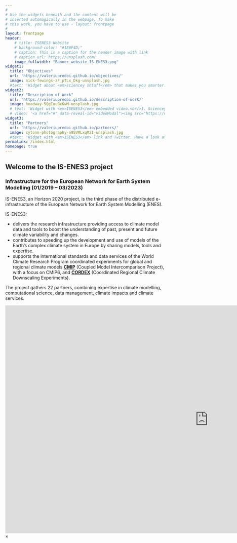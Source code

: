 ```yaml
---
#
# Use the widgets beneath and the content will be
# inserted automagically in the webpage. To make
# this work, you have to use › layout: frontpage
#
layout: frontpage
header:
    # title: ISENES3 Website
    # background-color: "#186F4D;"
    # caption: This is a caption for the header image with link
    # caption_url: https://unsplash.com/
    image_fullwidth: "Banner_website_IS-ENES3.png"
widget1:
  title: "Objectives"
  url: 'https://valeriupredoi.github.io/objectives/'
  image: nick-fewings-zF_pTLx_Dkg-unsplash.jpg
  #text: 'Widget about <em>sciencey shtuff</em> that makes you smarter.'
widget2:
  title: "Description of Work"
  url: 'https://valeriupredoi.github.io/description-of-work/'
  image: headway-5QgIuuBxKwM-unsplash.jpg
  # text: 'Widget with <em>ISENES3</em> embedded video.<br/>1. Sciencey Shtuff 1<br/>2. Sciencey Shtuff 2'
  # video: '<a href="#" data-reveal-id="videoModal"><img src="https://valeriupredoi.github.io/images/porsche962Cvideo.jpg" width="302" height="182" alt=""/></a>'
widget3:
  title: "Partners"
  url: 'https://valeriupredoi.github.io/partners/'
  image: cytonn-photography-n95VMLxqM2I-unsplash.jpg 
  #text: 'Widget with <em>ISENES3</em> link and Twitter. Have a look at our <a href="https://is.enes.org/project/partners">ISENES3 Partners List</a> and call us at Twitter <a href="https://twitter.com/search?q=%23ISENES3">@ISENES3</a>.'
permalink: /index.html
homepage: true
---
```


## Welcome to the IS-ENES3 project
### Infrastructure for the European Network for Earth System Modelling (01/2019 – 03/2023)

IS-ENES3, an Horizon 2020 project, is the third phase of the distributed e-infrastructure of the European Network for Earth System Modelling (ENES). 

IS-ENES3: 
-	delivers the research infrastructure providing access to climate model data and tools to boost the understanding of past, present and future climate variability and changes.
-	contributes to speeding up the development and use of models of the Earth’s complex climate system in Europe by sharing models, tools and expertise.
-	supports the international standards and data services of the World Climate Research Program coordinated experiments for global and regional climate models **[CMIP](https://www.wcrp-climate.org/wgcm-cmip)** (Coupled Model Intercomparison Project), with a focus on CMIP6, and **[CORDEX](https://cordex.org/)** (Coordinated Regional Climate Downscaling Experiments). 

The project gathers 22 partners, combining expertise in climate modelling, computational science, data management, climate impacts and climate services.  



<div id="videoModal" class="reveal-modal large" data-reveal="">
  <div class="flex-video widescreen vimeo" style="display: block;">
    <iframe width="1280" height="720" src="https://www.youtube.com/embed/BHMqckkh52g" frameborder="0" allowfullscreen></iframe>
  </div>
  <a class="close-reveal-modal">&#215;</a>
</div>
